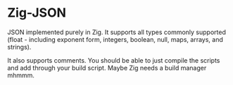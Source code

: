 # Zig-JSON

JSON implemented purely in Zig.  It supports all types commonly supported (float - including exponent form, integers, boolean, null, maps, arrays, and strings).

It also supports comments.  You should be able to just compile the scripts and add through your build script.  Maybe Zig needs a build manager mhmmm.
